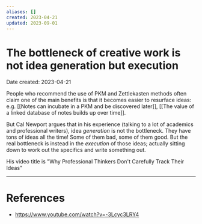 ```yaml
---
aliases: []
created: 2023-04-21
updated: 2023-09-01
---
```


# The bottleneck of creative work is not idea generation but execution
Date created: 2023-04-21

People who recommend the use of PKM and Zettlekasten methods often claim one of the main benefits is that it becomes easier to resurface ideas: e.g. [[Notes can incubate in a PKM and be discovered later]], [[The value of a linked database of notes builds up over time]].

But Cal Newport argues that in his experience (talking to a lot of academics and professional writers), idea *generation* is not the bottleneck. They have tons of ideas all the time! Some of them bad, some of them good. But the real bottleneck is instead in the *execution* of those ideas; actually sitting down to work out the specifics and write something out.

His video title is "Why Professional Thinkers Don't Carefully Track Their Ideas"

---
# References
* https://www.youtube.com/watch?v=-3Lcyc3LRY4
